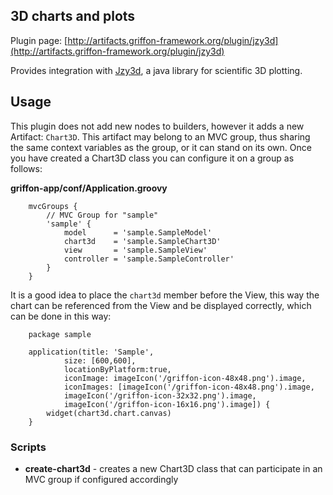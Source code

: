 
3D charts and plots
-------------------

Plugin page: [http://artifacts.griffon-framework.org/plugin/jzy3d](http://artifacts.griffon-framework.org/plugin/jzy3d)


Provides integration with [Jzy3d][1], a java library for scientific 3D plotting.

Usage
-----

This plugin does not add new nodes to builders, however it adds a new Artifact:
`Chart3D`. This artifact may belong to an MVC group, thus sharing the same
context variables as the group, or it can stand on its own. Once you have created
a Chart3D class you can configure it on a group as follows:

__griffon-app/conf/Application.groovy__

        mvcGroups {
            // MVC Group for "sample"
            'sample' {
                model      = 'sample.SampleModel'
                chart3d    = 'sample.SampleChart3D'
                view       = 'sample.SampleView'
                controller = 'sample.SampleController'
            }
        }

It is a good idea to place the `chart3d` member before the View, this way the
chart can be referenced from the View and be displayed correctly, which can be
done in this way:

        package sample

        application(title: 'Sample',
                size: [600,600],
                locationByPlatform:true,
                iconImage: imageIcon('/griffon-icon-48x48.png').image,
                iconImages: [imageIcon('/griffon-icon-48x48.png').image,
                imageIcon('/griffon-icon-32x32.png').image,
                imageIcon('/griffon-icon-16x16.png').image]) {
            widget(chart3d.chart.canvas)
        }

### Scripts

 * **create-chart3d** - creates a new Chart3D class that can participate in an
   MVC group if configured accordingly

[1]: http://www.jzy3d.org/

